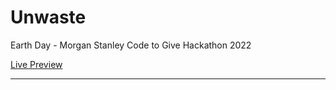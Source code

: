 # Unwaste
 Earth Day - Morgan Stanley Code to Give Hackathon 2022
 
 [Live Preview](https://oaxp.github.io/Unwaste/)
<hr>
